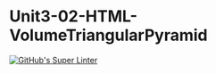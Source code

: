 # Unit3-02-HTML-VolumeTriangularPyramid
[![GitHub's Super Linter](https://github.com/ICS20-Programming-EverettB/Unit3-02-HTML-VolumeTriangularPyramid/workflows/GitHub's%20Super%20Linter/badge.svg)](https://github.com/ICS20-Programming-EverettB/Unit3-02-HTML-VolumeTriangularPyramid/actions)

